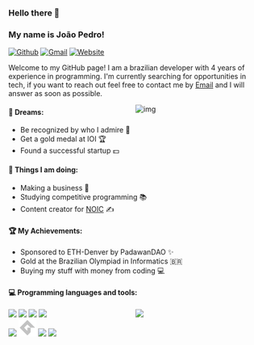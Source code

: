 ### Hello there 👋 
### My name is João Pedro!

[![Github](https://img.shields.io/badge/-Github-000?style=flat&logo=Github&logoColor=white)](https://github.com/theortsac)
[![Gmail](https://img.shields.io/badge/-Gmail-c14438?style=flat&logo=Gmail&logoColor=white)](mailto:hey@ortsac.me)
[![Website](https://img.shields.io/badge/ortsac.me-online-sucess)](https://ortsac.me/)

Welcome to my GitHub page! I am a brazilian developer with 4 years of experience in programming. I'm currently searching for opportunities in tech, if you want to reach out feel free to contact me by [Email](mailto:hey@ortsac.me) and I will answer as soon as possible.  

<img align="right" alt="img" src="https://i.pinimg.com/originals/90/ff/6f/90ff6fe1fa93ee8abb993fbcdf80b7a8.gif" width="50%"/>

#### 🚀 Dreams:
- Be recognized by who I admire 🤝
- Get a gold medal at IOI 🏆
- Found a successful startup 💵

#### 🌱 Things I am doing: 
- Making a business 💼
- Studying competitive programming 📚  
- Content creator for [NOIC](https://noic.com.br/) ✍️

#### 🏆 My Achievements:
- Sponsored to ETH-Denver by PadawanDAO ✨
- Gold at the Brazilian Olympiad in Informatics 🇧🇷
- Buying my stuff with money from coding 💻

#### :computer: Programming languages and tools: 
<p>
	<img width="50%" align="right" src="https://github-readme-stats.vercel.app/api?username=theortsac&show_icons=true&theme=radical&title_color=8E2DE2&text_color=fff&icon_color=8E2DE2" />
	<code><img width="7%" src="https://upload.wikimedia.org/wikipedia/commons/thumb/3/38/HTML5_Badge.svg/600px-HTML5_Badge.svg.png"></code>
	<code><img width="7%" src="https://cdn-icons-png.flaticon.com/512/732/732190.png"></code>
	<code><img width="6.5%" src="https://upload.wikimedia.org/wikipedia/commons/thumb/9/99/Unofficial_JavaScript_logo_2.svg/480px-Unofficial_JavaScript_logo_2.svg.png"></code>
	<code><img width="7%" src="https://upload.wikimedia.org/wikipedia/commons/thumb/a/a7/React-icon.svg/2300px-React-icon.svg.png"></code>
	</br>
	<code><img width="7%" src="https://www.vectorlogo.zone/logos/python/python-icon.svg"></code>
	<code><img width="7%" src="https://raw.githubusercontent.com/vscode-icons/vscode-icons/c7a9e3c69a2af799d9ba8693819794718e194956/icons/file_type_gamemaker2.svg"></code>
	<code><img width="6%" src="https://raw.githubusercontent.com/isocpp/logos/master/cpp_logo.png"></code>
	<code><img width="7%" src="https://spacenil.com/tutorial/public/uploads/categories/categories_1622741308.png"></code>
</code>
</p>
